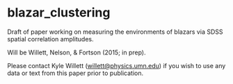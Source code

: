 blazar_clustering
=================

Draft of paper working on measuring the environments of blazars via SDSS spatial correlation amplitudes. 

Will be Willett, Nelson, & Fortson (2015; in prep). 

Please contact Kyle Willett (willett@physics.umn.edu) if you wish to use any data or
text from this paper prior to publication. 
